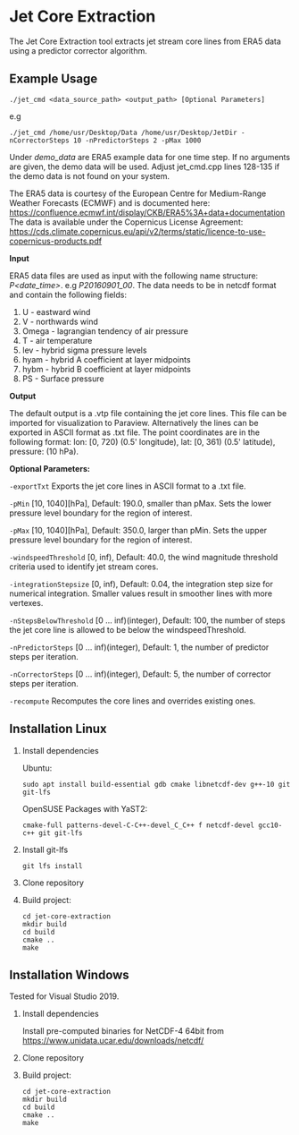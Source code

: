 # Jet Core Extraction
The Jet Core Extraction tool extracts jet stream core lines from ERA5 data using a predictor corrector algorithm.

## Example Usage

```
./jet_cmd <data_source_path> <output_path> [Optional Parameters]
```
e.g
```
./jet_cmd /home/usr/Desktop/Data /home/usr/Desktop/JetDir -nCorrectorSteps 10 -nPredictorSteps 2 -pMax 1000
```

Under *demo_data* are ERA5 example data for one time step. If no arguments are given, the demo data will be used. Adjust jet_cmd.cpp lines 128-135 if the demo data is not found on your system.

The ERA5 data is courtesy of the European Centre for Medium-Range Weather Forecasts (ECMWF) and is documented here:
  https://confluence.ecmwf.int/display/CKB/ERA5%3A+data+documentation
The data is available under the Copernicus License Agreement:
  https://cds.climate.copernicus.eu/api/v2/terms/static/licence-to-use-copernicus-products.pdf

**Input**

ERA5 data files are used as input with the following name structure: *P<date_time>*. e.g *P20160901_00*. The data needs to be in netcdf format and contain the following fields:
1. U - eastward wind
2. V - northwards wind
3. Omega - lagrangian tendency of air pressure
4. T - air temperature
5. lev - hybrid sigma pressure levels
6. hyam - hybrid A coefficient at layer midpoints
7. hybm - hybrid B coefficient at layer midpoints
8. PS - Surface pressure

**Output**

The default output is a .vtp file containing the jet core lines. This file can be imported for visualization to Paraview. Alternatively the lines can be exported in ASCII format as .txt file. The point coordinates are in the following format: lon: [0, 720) (0.5' longitude), lat: [0, 361) (0.5' latitude), pressure: (10 hPa).


**Optional Parameters:**

`-exportTxt`
Exports the jet core lines in ASCII format to a .txt file.

`-pMin`
[10, 1040][hPa], Default: 190.0, smaller than pMax. Sets the lower pressure level boundary for the region of interest.

`-pMax`
[10, 1040][hPa], Default: 350.0, larger than pMin. Sets the upper pressure level boundary for the region of interest.

`-windspeedThreshold`
[0, inf), Default: 40.0, the wind magnitude threshold criteria used to identify jet stream cores.

`-integrationStepsize`
[0, inf), Default: 0.04, the integration step size for numerical integration. Smaller values result in smoother lines with more vertexes.

`-nStepsBelowThreshold`
[0 ... inf)(integer), Default: 100, the number of steps the jet core line is allowed to be below the windspeedThreshold.

`-nPredictorSteps`
[0 ... inf)(integer), Default: 1, the number of predictor steps per iteration.

`-nCorrectorSteps`
[0 ... inf)(integer), Default: 5, the number of corrector steps per iteration.

`-recompute`
Recomputes the core lines and overrides existing ones.
## Installation Linux

1. Install dependencies

    Ubuntu:
    ```
    sudo apt install build-essential gdb cmake libnetcdf-dev g++-10 git git-lfs
    ```
    OpenSUSE Packages with YaST2:
    ```
    cmake-full patterns-devel-C-C++-devel_C_C++ f netcdf-devel gcc10-c++ git git-lfs
    ```
2. Install git-lfs
    ```
    git lfs install
    ```
3. Clone repository

4. Build project:
    ```
    cd jet-core-extraction
    mkdir build
    cd build
    cmake ..
    make
    ```
## Installation Windows

Tested for Visual Studio 2019.

1. Install dependencies

    Install pre-computed binaries for NetCDF-4 64bit from https://www.unidata.ucar.edu/downloads/netcdf/

2. Clone repository

3. Build project:
    ```
    cd jet-core-extraction
    mkdir build
    cd build
    cmake ..
    make
    ```